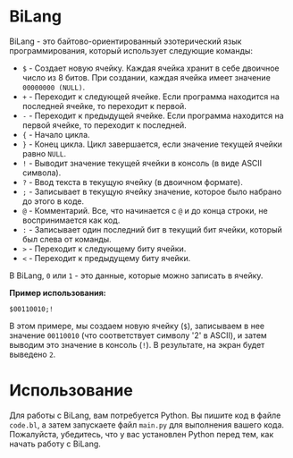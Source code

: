 # BiLang
BiLang - это байтово-ориентированный эзотерический язык программирования, который использует следующие команды:

- `$` - Создает новую ячейку. Каждая ячейка хранит в себе двоичное число из 8 битов. При создании, каждая ячейка имеет значение `00000000 (NULL)`.
- `+` - Переходит к следующей ячейке. Если программа находится на последней ячейке, то переходит к первой.
- `-` - Переходит к предыдущей ячейке. Если программа находится на первой ячейке, то переходит к последней.
- `{` - Начало цикла.
- `}` - Конец цикла. Цикл завершается, если значение текущей ячейки равно `NULL`.
- `!` - Выводит значение текущей ячейки в консоль (в виде ASCII символа).
- `?` - Ввод текста в текущую ячейку (в двоичном формате).
- `;` - Записывает в текущую ячейку значение, которое было набрано до этого в коде.
- `@` - Комментарий. Все, что начинается с `@` и до конца строки, не воспринимается как код.
- `:` - Записывает один последний бит в текущий бит ячейки, который был слева от команды.
- `>` - Переходит к следующему биту ячейки.
- `<` - Переходит к предыдущему биту ячейки.

В BiLang, `0` или `1` - это данные, которые можно записать в ячейку.

**Пример использования:**
```
$00110010;!
```
В этом примере, мы создаем новую ячейку (`$`), записываем в нее значение `00110010` (что соответствует символу '2' в ASCII), и затем выводим это значение в консоль (`!`). В результате, на экран будет выведено `2`.

# Использование
Для работы с BiLang, вам потребуется Python. Вы пишите код в файле `code.bl`, а затем запускаете файл `main.py` для выполнения вашего кода. Пожалуйста, убедитесь, что у вас установлен Python перед тем, как начать работу с BiLang.
